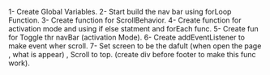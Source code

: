 1- Create Global Variables.
2- Start build the nav bar using forLoop Function.
3- Create function for ScrollBehavior.
4- Create function for activation mode and using if else statment and forEach func.
5- Create fun for Toggle thr navBar (activation Mode).
6- Create addEventListener to make event wher scroll.
7- Set screen to be the dafult (when open the page , what is appear) , Scroll to top. (create div before footer  to make this func work).